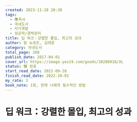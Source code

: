 ```yaml
---
created: 2023-11-28 20:38
tags:
  - 📚독서
  - 국내도서
  - 자기계발
  - 성공학/경력관리
title: 딥 워크：강렬한 몰입, 최고의 성과
author: 칼 뉴포트, 김태훈
category: 국내도서
total_page: 268
publish_date: 2017-04-01
cover_url: https://image.yes24.com/goods/38286918/XL
status: 🟩 완료
start_read_date: 2022-09-28
finish_read_date: 2022-10-01
my_rate: 3
book_note: 1회, 현재 나에게 필수적인 방법
---
```


# 딥 워크：강렬한 몰입, 최고의 성과

